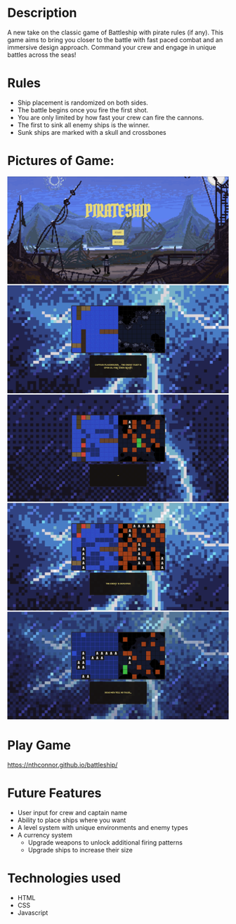 <PIRATESHIP>

# Description

A new take on the classic game of Battleship with pirate rules (if any). This game aims to bring you closer to the battle with fast paced combat and an immersive design approach. Command your crew and engage in unique battles across the seas!

# Rules
   
- Ship placement is randomized on both sides.
- The battle begins once you fire the first shot.
 - You are only limited by how fast your crew can fire the cannons.
- The first to sink all enemy ships is the winner.
- Sunk ships are marked with a skull and crossbones

# Pictures of Game:
![title-screen](assets/screenshots/title_screenshot.png)
![start-screen](assets/screenshots/start_screenshot.png)
![gameplay-screen](assets/screenshots/gameplay_screenshot.png)
![win-screen](assets/screenshots/win_screenshot.png)
![lose-screen](assets/screenshots/lose_screenshot.png)

# Play Game
    
https://nthconnor.github.io/battleship/

# Future Features
   
- User input for crew and captain name
- Ability to place ships where you want
 - A level system with unique environments and enemy types
 - A currency system
    - Upgrade weapons to unlock additional firing patterns
    - Upgrade ships to increase their size

# Technologies used
- HTML
- CSS
- Javascript
